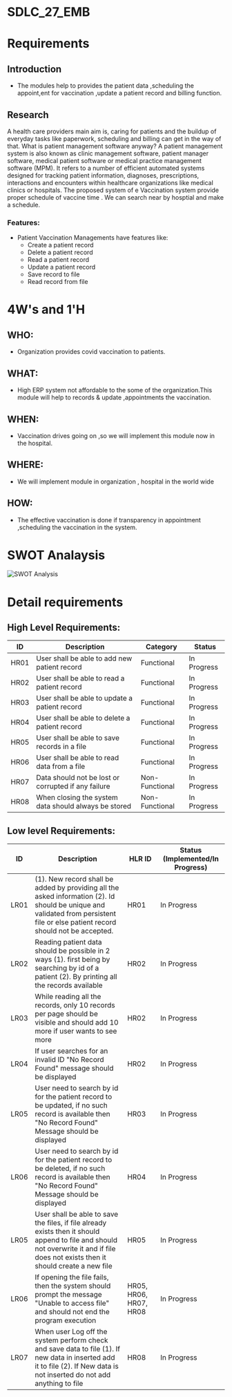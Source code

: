 # SDLC_27_EMB

# Requirements

## Introduction

- The modules help to provides the patient data ,scheduling the appoint,ent for vaccination ,update a patient record and billing function.

## Research

A health care providers main aim is, caring for patients and the buildup of everyday tasks like paperwork, scheduling and billing can get in the way of that. What is patient management software anyway? A patient management system is also known as clinic management software, patient manager software, medical patient software or medical practice management software (MPM). It refers to a number of efficient automated systems designed for tracking patient information, diagnoses, prescriptions, interactions and encounters within healthcare organizations like medical clinics or hospitals.
The proposed system of e Vaccination system provide proper schedule of vaccine time . We can search near by hosptial and make a schedule.

### Features:

- Patient Vaccination Managements have features like:
  - Create a patient record
  - Delete a patient record
  - Read a patient record
  - Update a patient record
  - Save record to file
  - Read record from file

# 4W&#39;s and 1&#39;H

## WHO:

- Organization provides covid vaccination to patients.

## WHAT:

- High ERP system not affordable to the some of the organization.This module will help to records & update ,appointments the vaccination.

## WHEN:

- Vaccination drives going on ,so we will implement this module now in the hospital.

## WHERE:

- We will implement module in organization , hospital in the world wide

## HOW:

- The effective vaccination is done if transparency in appointment ,scheduling the vaccination in the system.

# SWOT Analaysis

![SWOT Analysis](https://user-images.githubusercontent.com/86118433/130115816-309e7967-bb44-4ae8-ac57-e325df6093a5.PNG)

# Detail requirements

## High Level Requirements:

| ID   | Description                                          | Category       | Status      |
| ---- | ---------------------------------------------------- | -------------- | ----------- |
| HR01 | User shall be able to add new patient record         | Functional     | In Progress |
| HR02 | User shall be able to read a patient record          | Functional     | In Progress |
| HR03 | User shall be able to update a patient record        | Functional     | In Progress |
| HR04 | User shall be able to delete a patient record        | Functional     | In Progress |
| HR05 | User shall be able to save records in a file         | Functional     | In Progress |
| HR06 | User shall be able to read data from a file          | Functional     | In Progress |
| HR07 | Data should not be lost or corrupted if any failure  | Non-Functional | In Progress |
| HR08 | When closing the system data should always be stored | Non-Functional | In Progress |

## Low level Requirements:

| ID   | Description                                                                                                                                                                         | HLR ID                 | Status (Implemented/In Progress) |
| ---- | ----------------------------------------------------------------------------------------------------------------------------------------------------------------------------------- | ---------------------- | -------------------------------- |
| LR01 | (1). New record shall be added by providing all the asked information (2). Id should be unique and validated from persistent file or else patient record should not be accepted.    | HR01                   | In Progress                      |
| LR02 | Reading patient data should be possible in 2 ways (1). first being by searching by id of a patient (2). By printing all the records available                                       | HR02                   | In Progress                      |
| LR03 | While reading all the records, only 10 records per page should be visible and should add 10 more if user wants to see more                                                          | HR02                   | In Progress                      |
| LR04 | If user searches for an invalid ID "No Record Found" message should be displayed                                                                                                    | HR02                   | In Progress                      |
| LR05 | User need to search by id for the patient record to be updated, if no such record is available then "No Record Found" Message should be displayed                                   | HR03                   | In Progress                      |
| LR06 | User need to search by id for the patient record to be deleted, if no such record is available then "No Record Found" Message should be displayed                                   | HR04                   | In Progress                      |
| LR05 | User shall be able to save the files, if file already exists then it should append to file and should not overwrite it and if file does not exists then it should create a new file | HR05                   | In Progress                      |
| LR06 | If opening the file fails, then the system should prompt the message "Unable to access file" and should not end the program execution                                               | HR05, HR06, HR07, HR08 | In Progress                      |
| LR07 | When user Log off the system perform check and save data to file (1). If new data in inserted add it to file (2). If New data is not inserted do not add anything to file           | HR08                   | In Progress                      |
